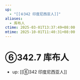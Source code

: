 ```yaml
---
up:
  - "[[⑥342 印度尼西亚人]]"
aliases:
  - 库布人
ctime: 2025-03-01T13:37:49+08:00
mtime: 2025-10-01T11:40:31+08:00
---
```


# ⑥342.7 库布人

- up: [[⑥342 印度尼西亚人]]
